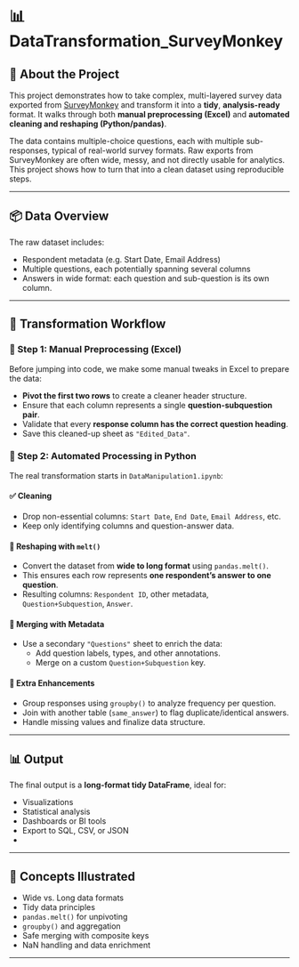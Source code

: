 # 📊 DataTransformation_SurveyMonkey

## 📝 About the Project

This project demonstrates how to take complex, multi-layered survey data exported from [SurveyMonkey](http://surveymonkey.com/) and transform it into a **tidy**, **analysis-ready** format. It walks through both **manual preprocessing (Excel)** and **automated cleaning and reshaping (Python/pandas)**.

The data contains multiple-choice questions, each with multiple sub-responses, typical of real-world survey formats. Raw exports from SurveyMonkey are often wide, messy, and not directly usable for analytics. This project shows how to turn that into a clean dataset using reproducible steps.

---

## 📦 Data Overview

The raw dataset includes:
- Respondent metadata (e.g. Start Date, Email Address)
- Multiple questions, each potentially spanning several columns
- Answers in wide format: each question and sub-question is its own column.

---

## 🔄 Transformation Workflow

### 🧮 Step 1: Manual Preprocessing (Excel)
Before jumping into code, we make some manual tweaks in Excel to prepare the data:
- **Pivot the first two rows** to create a cleaner header structure.
- Ensure that each column represents a single **question-subquestion pair**.
- Validate that every **response column has the correct question heading**.
- Save this cleaned-up sheet as `"Edited_Data"`.

### 🐍 Step 2: Automated Processing in Python
The real transformation starts in `DataManipulation1.ipynb`:

#### ✅ Cleaning
- Drop non-essential columns: `Start Date`, `End Date`, `Email Address`, etc.
- Keep only identifying columns and question-answer data.

#### 🔁 Reshaping with `melt()`
- Convert the dataset from **wide to long format** using `pandas.melt()`.
- This ensures each row represents **one respondent’s answer to one question**.
- Resulting columns: `Respondent ID`, other metadata, `Question+Subquestion`, `Answer`.

#### 🔗 Merging with Metadata
- Use a secondary `"Questions"` sheet to enrich the data:
  - Add question labels, types, and other annotations.
  - Merge on a custom `Question+Subquestion` key.

#### 🧠 Extra Enhancements
- Group responses using `groupby()` to analyze frequency per question.
- Join with another table (`same_answer`) to flag duplicate/identical answers.
- Handle missing values and finalize data structure.

---

## 📊 Output

The final output is a **long-format tidy DataFrame**, ideal for:
- Visualizations
- Statistical analysis
- Dashboards or BI tools
- Export to SQL, CSV, or JSON
- 
---


## 🧠 Concepts Illustrated

- Wide vs. Long data formats
- Tidy data principles
- `pandas.melt()` for unpivoting
- `groupby()` and aggregation
- Safe merging with composite keys
- NaN handling and data enrichment

---

